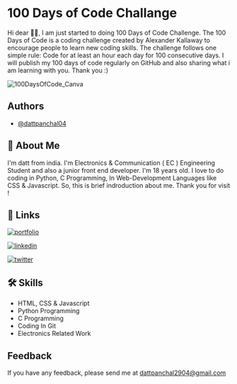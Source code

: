 
# 100 Days of Code Challange 

Hi dear 👋🏻, I am just started to doing 100 Days of Code Challenge. The 100 Days of Code is a coding challenge created by Alexander Kallaway to encourage people to learn new coding skills. The challenge follows one simple rule: Code for at least an hour each day for 100 consecutive days. I will publish my 100 days of code regularly on GitHub and also sharing what i am learning with you. Thank you :)

![100DaysOfCode_Canva](https://user-images.githubusercontent.com/94067118/169660642-8532e604-0540-476a-aadc-a74453e46e27.png)

## Authors

- [@dattpanchal04](https://github.com/dattpanchal04)

## 🚀 About Me

I'm datt from india. I'm Electronics & Communication ( EC ) Engineering Student and also a junior front end developer. I'm 18 years old. I love to do coding in Python, C Programming, In Web-Development Languages like CSS & Javascript. So, this is brief indroduction about me. Thank you for visit !


## 🔗 Links
[![portfolio](https://img.shields.io/badge/my_portfolio-000?style=for-the-badge&logo=ko-fi&logoColor=white)](https://dattpanchal.netlify.app/)

[![linkedin](https://img.shields.io/badge/linkedin-0A66C2?style=for-the-badge&logo=linkedin&logoColor=white)](https://www.linkedin.com/in/dattpanchal04/)

[![twitter](https://img.shields.io/badge/twitter-1DA1F2?style=for-the-badge&logo=twitter&logoColor=white)](https://twitter.com/dattpanchal04)


## 🛠 Skills

- HTML, CSS & Javascript
- Python Programming
- C Programming
- Coding In Git
- Electronics Related Work


## Feedback

If you have any feedback, please send me at dattpanchal2904@gmail.com

